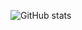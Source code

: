 
![GitHub stats](https://github-readme-stats.vercel.app/api?username=FilippoL&show_icons=true&theme=outrun&include_all_commits=true&count_private=true&hide_title=true&layout=compact)


<!--
**FilippoL/FilippoL** is a ✨ _special_ ✨ repository because its `README.md` (this file) appears on your GitHub profile.

Here are some ideas to get you started:

- 🔭 I’m currently working on ...
- 🌱 I’m currently learning ...
- 👯 I’m looking to collaborate on ...
- 🤔 I’m looking for help with ...
- 💬 Ask me about ...
- 📫 How to reach me: ...
- 😄 Pronouns: ...
- ⚡ Fun fact: ...
-->
